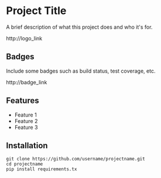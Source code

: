 # Project Title

A brief description of what this project does and who it's for.

http://logo_link

## Badges

Include some badges such as build status, test coverage, etc.

http://badge_link

## Features

- Feature 1
- Feature 2
- Feature 3

## Installation

```
git clone https://github.com/username/projectname.git
cd projectname
pip install requirements.tx
```